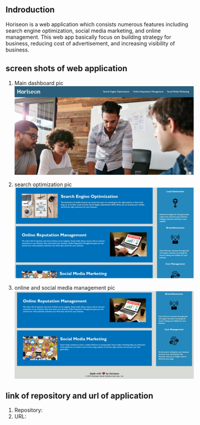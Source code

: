 ## Indroduction

Horiseon is a web application which consists numerous features including search engine optimization, social media marketing, and online management. This web app basically focus on building strategy for business, reducing cost of advertisement, and increasing visibility of business.

## screen shots of web application

1. Main dashboard pic
 ![front image](screenshots/front-img.PNG)

 2. search optimization pic
 ![seo image](screenshots/search-optimisation.JPG) 

 3. online and social media management pic
 ![online and social](screenshots/online-and-social.JPG)

 ## link of repository and url of application
 1. Repository: 
 2. URL: 